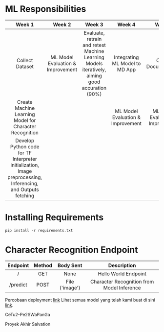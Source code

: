 # ML Responsibilities

| Week 1 | Week 2 | Week 3 | Week 4 | Week 5 |
|:------:|:------:|:------:|:------:|:------:|
| Collect Dataset | ML Model Evaluation & Improvement | Evaluate, retrain and retest Machine Learning Models iteratively, aiming good accuration (90%) | Integrating ML Model to MD App | Create Documentation  |
| Create Machine Learning Model for Character Recognition | |  | ML Model Evaluation & Improvement | ML Model Evaluation & Improvement |
| Develop Python code for TF Interpreter initialization, Image preprocessing, Inferencing, and Outputs fetching | | | |

# Installing Requirements

`pip install -r requirements.txt`

# Character Recognition Endpoint

| Endpoint | Method |           Body Sent          |                 Description                |
|:--------:|:------:|:-----------------------------------:|:------------------------------------------:|
|     /    |   GET  |                 None                |            Hello World Endpoint            |
|     /predict    |  POST  |                 File ('image')               | Character Recognition from Model Inference |

Percobaan deployment [link](https://fastapi-calistung.herokuapp.com/)
Lihat semua model yang telah kami buat di sini [link](https://drive.google.com/drive/folders/17BGn8J50Ls_p-1w69yIlcQ4LjwJtX9OT?usp=sharing).  

CeTu2-Pe2SWaPanGa

Proyek Akhir Salvation
